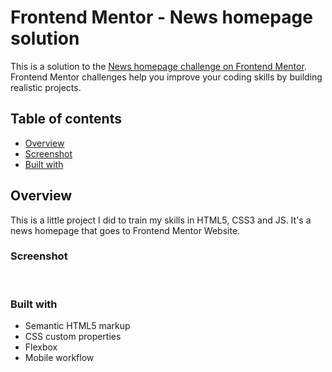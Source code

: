 # Frontend Mentor - News homepage solution

This is a solution to the [News homepage challenge on Frontend Mentor](https://www.frontendmentor.io/challenges/news-homepage-H6SWTa1MFl). Frontend Mentor challenges help you improve your coding skills by building realistic projects.

## Table of contents

- [Overview](#overview)
- [Screenshot](#screenshot)
- [Built with](#built-with)

## Overview

This is a little project I did to train my skills in HTML5, CSS3 and JS. It's a news homepage that goes to Frontend Mentor Website.

### Screenshot

![]()
![]()

### Built with

- Semantic HTML5 markup
- CSS custom properties
- Flexbox
- Mobile workflow
